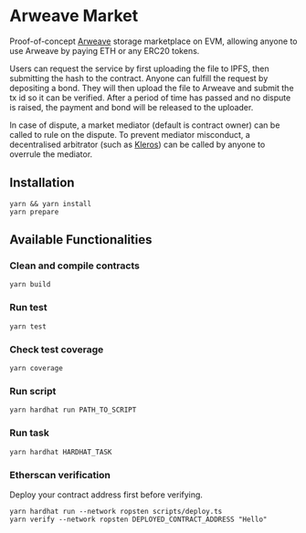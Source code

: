 # Arweave Market

Proof-of-concept [Arweave](https://github.com/ArweaveTeam) storage marketplace on EVM, allowing anyone to use Arweave by paying ETH or any ERC20 tokens.

Users can request the service by first uploading the file to IPFS, then submitting the hash to the contract. Anyone can fulfill the request by depositing a bond. They will then upload the file to Arweave and submit the tx id so it can be verified. After a period of time has passed and no dispute is raised, the payment and bond will be released to the uploader.

In case of dispute, a market mediator (default is contract owner) can be called to rule on the dispute. To prevent mediator misconduct, a decentralised arbitrator (such as [Kleros](https://github.com/kleros)) can be called by anyone to overrule the mediator.


## Installation

```
yarn && yarn install
yarn prepare
```

## Available Functionalities

### Clean and compile contracts
```
yarn build
```

### Run test
```
yarn test
```

### Check test coverage
```
yarn coverage
```

### Run script
```
yarn hardhat run PATH_TO_SCRIPT
```

### Run task
```
yarn hardhat HARDHAT_TASK
```

### Etherscan verification
Deploy your contract address first before verifying.

```
yarn hardhat run --network ropsten scripts/deploy.ts
yarn verify --network ropsten DEPLOYED_CONTRACT_ADDRESS "Hello"
```
